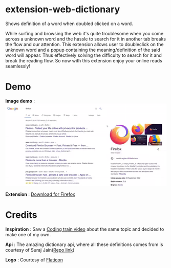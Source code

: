 # extension-web-dictionary

Shows definition of a word when doubled clicked on a word.

While surfing and browsing the web it's quite troublesome when you come across a unknown word and the hassle to search for it in another tab breaks the flow and our attention. This extension allows user to doubleclick on the unknown word and a popup containing the meaning/definition of the said word will appear. Thus effectively solving the difficulty to search for it and break the reading flow. So now with this extension enjoy your online reads seamlessly!

# Demo

**Image demo** : <br>
 ![demo](demo\demo.gif)

**Extension** : [Download for Firefox](https://addons.mozilla.org/en-US/firefox/addon/web-dictionary/)

# Credits

**Inspiration** : Saw a [Coding train video](https://www.youtube.com/watch?v=GWDx1GnxhOw) about the same topic and decided to make one of my own.

**Api** : The amazing dictionary api, where all these definitions comes from is courtesy of Suraj Jain([Repo link](https://github.com/meetDeveloper/googleDictionaryAPI))

**Logo** : Courtesy of [Flaticon](https://www.flaticon.com/free-icon/) 
